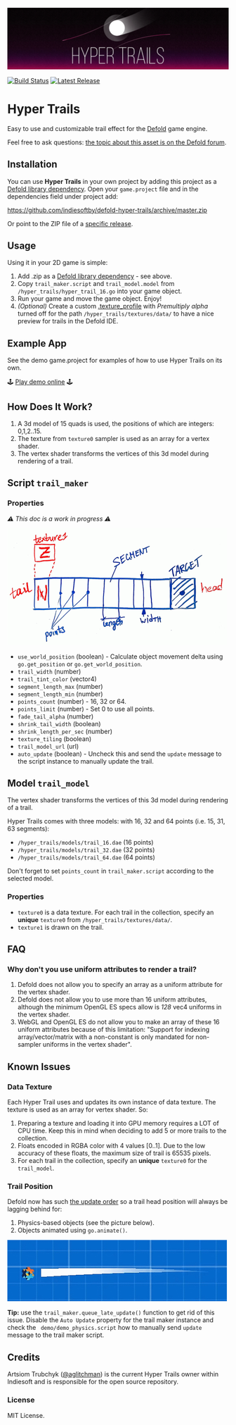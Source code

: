 ![Hyper Trails Logo](docs/logo.png)

[![Build Status](https://travis-ci.com/indiesoftby/defold-hyper-trails.svg?branch=master)](https://travis-ci.com/indiesoftby/defold-hyper-trails) [![Latest Release](https://img.shields.io/github/release/indiesoftby/defold-hyper-trails.svg)](https://github.com/indiesoftby/defold-hyper-trails/releases)

# Hyper Trails

Easy to use and customizable trail effect for the [Defold](https://www.defold.com) game engine.

Feel free to ask questions: [the topic about this asset is on the Defold forum](https://forum.defold.com/t/hyper-trails-customizable-trail-effect/48986).

## Installation

You can use **Hyper Trails** in your own project by adding this project as a [Defold library dependency](http://www.defold.com/manuals/libraries/). Open your `game.project` file and in the dependencies field under project add:

https://github.com/indiesoftby/defold-hyper-trails/archive/master.zip

Or point to the ZIP file of a [specific release](https://github.com/indiesoftby/defold-hyper-trails/releases).

## Usage

Using it in your 2D game is simple:

1. Add .zip as a [Defold library dependency](http://www.defold.com/manuals/libraries/) - see above.
2. Copy `trail_maker.script` and `trail_model.model` from `/hyper_trails/hyper_trail_16.go` into your game object.
3. Run your game and move the game object. Enjoy!
4. *(Optional)* Create a custom [.texture_profile](https://www.defold.com/manuals/texture-profiles/) with *Premultiply alpha* turned off for the path `/hyper_trails/textures/data/` to have a nice preview for trails in the Defold IDE.

## Example App

See the demo game.project for examples of how to use Hyper Trails on its own.

🕹️ [Play demo online](https://indiesoftby.github.io/defold-hyper-trails/) 🕹️

## How Does It Work?

1. A 3d model of 15 quads is used, the positions of which are integers: 0,1,2..15.
2. The texture from `texture0` sampler is used as an array for a vertex shader.
3. The vertex shader transforms the vertices of this 3d model during rendering of a trail.

## Script `trail_maker`

### Properties

*⚠️ This doc is a work in progress ⚠️*

![Terminology](docs/trail.png)

* `use_world_position` (boolean) - Calculate object movement delta using `go.get_position` or `go.get_world_position`.
* `trail_width` (number)
* `trail_tint_color` (vector4)
* `segment_length_max` (number)
* `segment_length_min` (number)
* `points_count` (number) - 16, 32 or 64.
* `points_limit` (number) - Set 0 to use all points.
* `fade_tail_alpha` (number)
* `shrink_tail_width` (boolean)
* `shrink_length_per_sec` (number)
* `texture_tiling` (boolean)
* `trail_model_url` (url)
* `auto_update` (boolean) - Uncheck this and send the `update` message to the script instance to manually update the trail.

## Model `trail_model`

The vertex shader transforms the vertices of this 3d model during rendering of a trail.

Hyper Trails comes with three models: with 16, 32 and 64 points (i.e. 15, 31, 63 segments):

* `/hyper_trails/models/trail_16.dae` (16 points)
* `/hyper_trails/models/trail_32.dae` (32 points)
* `/hyper_trails/models/trail_64.dae` (64 points)

Don't forget to set `points_count` in `trail_maker.script` according to the selected model.

### Properties

* `texture0` is a data texture. For each trail in the collection, specify an **unique** `texture0` from `/hyper_trails/textures/data/`.
* `texture1` is drawn on the trail.

## FAQ

### Why don't you use uniform attributes to render a trail?

1. Defold does not allow you to specify an array as a uniform attribute for the vertex shader.
2. Defold does not allow you to use more than 16 uniform attributes, although the minimum OpenGL ES specs allow is *128* vec4 uniforms in the vertex shader.
3. WebGL and OpenGL ES do not allow you to make an array of these 16 uniform attributes because of this limitation: "Support for indexing array/vector/matrix with a non-constant is only mandated for non-sampler uniforms in the vertex shader".

## Known Issues

### Data Texture

Each Hyper Trail uses and updates its own instance of data texture. The texture is used as an array for vertex shader. So:

1. Preparing a texture and loading it into GPU memory requires a LOT of CPU time. Keep this in mind when deciding to add 5 or more trails to the collection.
2. Floats encoded in RGBA color with 4 values [0..1]. Due to the low accuracy of these floats, the maximum size of trail is 65535 pixels.
3. For each trail in the collection, specify an **unique** `texture0` for the `trail_model`.

### Trail Position

Defold now has such [the update order](https://forum.defold.com/t/go-set-position-lag/47458/10?u=aglitchman) so a trail head position will always be lagging behind for:

1. Physics-based objects (see the picture below).
2. Objects animated using `go.animate()`. 

![Physics Update Order Problem](docs/update_order_physics.png)

**Tip:** use the `trail_maker.queue_late_update()` function to get rid of this issue. Disable the `Auto Update` property for the trail maker instance and check the ` demo/demo_physics.script` how to manually send `update` message to the trail maker script.

## Credits

Artsiom Trubchyk ([@aglitchman](https://github.com/aglitchman)) is the current Hyper Trails owner within Indiesoft and is responsible for the open source repository.

### License

MIT License.
